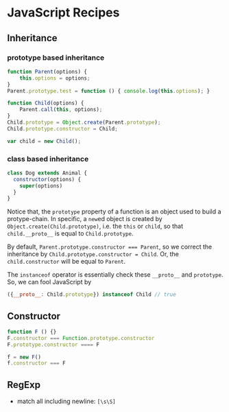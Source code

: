 
# JavaScript Recipes

## Inheritance

### prototype based inheritance

```javascript
function Parent(options) {
    this.options = options;
}
Parent.prototype.test = function () { console.log(this.options); }

function Child(options) {
    Parent.call(this, options);
}
Child.prototype = Object.create(Parent.prototype);
Child.prototype.constructor = Child;

var child = new Child();
```

### class based inheritance

```javascript
class Dog extends Animal {
  constructor(options) {
    super(options)
  }
}
```

Notice that, the `prototype` property of a function is an object used to build a protype-chain. 
In specific, a `new`ed object is created by `Object.create(Child.prototype)`, i.e. the `this` or `child`, so that `child.__proto__` is equal to `Child.prototype`.

By default, `Parent.prototype.constructor === Parent`, so we correct the inheritance by `Child.prototype.constructor = Child`. Or, the `child.constructor` will be equal to `Parent`.

The `instanceof` operator is essentially check these `__proto__` and `prototype`. So, we can fool JavaScript by

```javascript
({__proto__: Child.prototype}) instanceof Child // true
```

## Constructor

```javascript
function F () {}
F.constructor === Function.prototype.constructor
F.prototype.constructor ==== F

f = new F()
f.constructor === F
```

## RegExp

  * match all including newline: `[\s\S]`
  
